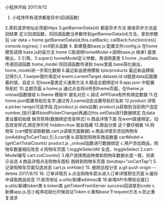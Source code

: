 小程序开始  2017/8/12
1. 小程序所有请求都是异步(回调函数)

2.真机请求地址必须是https
3.getBannerData(id) 都是异步方法
  接收异步方法返回结果
  定义回调函数，将回调函数当参数传到getBannerData(id)方法，拿到参数后
  var data = home.getBannerData(id,this.callBack);
  callBack:function(res){
    console.log(res);
  }
  ec6箭头函数
4. 新建基类base.js
   配置文件config.js
   在home模型调用 base.js封装方法
   home C层调用homeModel->调用base.js
   继承1.基类输出，2.引用，3.super()
   homeModel定义参数，再调用基类
5.home  _loadData  传递回调函数
  home_model 将回调函数传递到 base里面
  base简化输出，home_model进一步简化数据
6.最近新品使用模板
  tpls/products 最近新品模板  记得引入
7.swiper图片绑定id
  event.currentTarget.dataset.id  id就是data后面跟着的值，自定义
  在base基类定义通用方法
8.精选主题绑定id
9.app.json 中配置导航栏
10.主题页面
  a.home.js 通过点击将id传到theme页面，在theme.js onload函数接收
  b.theme 模板中 键名对应 <block wx:for="{{productsData}}">
  c.调试 APPData有所有绑定数据
11.在home.json配置导航栏名字;通过传入name动态设置导航栏名称
12.product 详情
  a.picker range(可选字段,在product.js data设置)
    product.js获取到当前用户选定number,(执行事件bindPickerChange)再通过this.setData进行数据绑定
    在data里设置初始值
    缺货禁用(数据绑定改变样式)
  b.商品详情下面 在wxml直接绑定，动态改变样式,绑定序列号
    hidden=true 就会隐藏
13.商品分类
    这个要仔细看
14.购物车  (cart模型读取数据,cart.js读取页面数据)
  a.商品详情页添加购物车  (onAddingToCartTap);引入cart类
  b.获取到购物车商品数量  cartModel->(getCartTotalCounts)
        product.js _onload函数进行数据绑定
  c.用户添加商品，购物车数量相应改变
  d.购物车页面
    1.toggleSelectAll 全选，toggleSelect
    2.cart-Model编写 cart.cutCounts()
    3.用户选择商品种类和购物车数据长度一致，则表示全选
    4.商品详情点击购物车图标 跳转到购物车页面 (bindtap="onCartTap")
    5.记录购物车页面勾选状态 cart.js onHide()
15. 删除远程分支
  a.git push origin --delete 2017/8/15
16. 订单详情页
  a.点击购物车箭头进入订单详情预览页面 
  b.缓存中读取商品信息 
17.收货地址
  a.utils/新建address类
18.新增API令牌验证接口
  a.utils/新建token类
  b.token类 getTokenFromServer success回调拿到code
  c.新建app.js,在小程序初始化时候验证Token
  d.重构base下request方法
  e.防止重复请求
